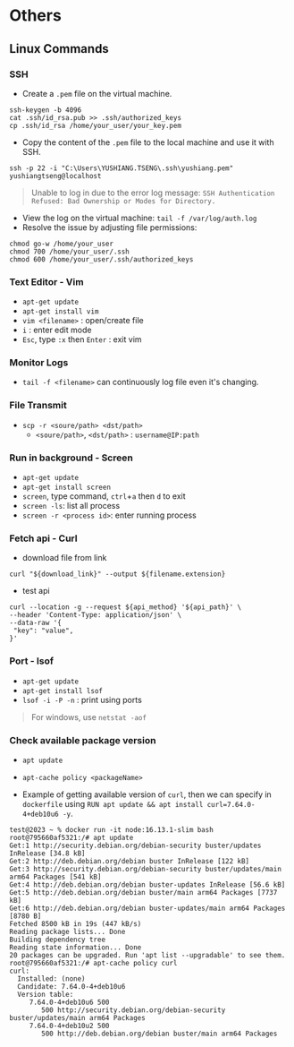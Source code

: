 # Others

## Linux Commands

### SSH

- Create a `.pem` file on the virtual machine.
  
```
ssh-keygen -b 4096
cat .ssh/id_rsa.pub >> .ssh/authorized_keys
cp .ssh/id_rsa /home/your_user/your_key.pem
```

- Copy the content of the `.pem` file to the local machine and use it with SSH.

```
ssh -p 22 -i "C:\Users\YUSHIANG.TSENG\.ssh\yushiang.pem" yushiangtseng@localhost
```

> Unable to log in due to the error log message: `SSH Authentication Refused: Bad Ownership or Modes for Directory.`

- View the log on the virtual machine: `tail -f /var/log/auth.log`
- Resolve the issue by adjusting file permissions:
```
chmod go-w /home/your_user
chmod 700 /home/your_user/.ssh
chmod 600 /home/your_user/.ssh/authorized_keys
```

### Text Editor - Vim

- `apt-get update`
- `apt-get install vim`
- `vim <filename>` : open/create file
- `i` : enter edit mode
- `Esc`, type `:x` then `Enter` : exit vim

### Monitor Logs

- `tail -f <filename>` can continuously log file even it's changing.

### File Transmit

 - `scp -r <soure/path> <dst/path>`
    - `<soure/path>`, `<dst/path>` : `username@IP:path`


### Run in background - Screen

- `apt-get update`
- `apt-get install screen`
- `screen`, type command, `ctrl`+`a` then `d` to exit
- `screen -ls`: list all process
- `screen -r <process id>`: enter running process


### Fetch api - Curl

- download file from link

```
curl "${download_link}" --output ${filename.extension}
```

- test api

```
curl --location -g --request ${api_method} '${api_path}' \
--header 'Content-Type: application/json' \
--data-raw '{
 "key": "value", 
}'
```

### Port - lsof

- `apt-get update`
- `apt-get install lsof`
- `lsof -i -P -n` : print using ports
> For windows, use `netstat -aof`

### Check available package version

- `apt update`
- `apt-cache policy <packageName>`

- Example of getting available version of `curl`, then we can specify in `dockerfile` using `RUN apt update && apt install curl=7.64.0-4+deb10u6 -y`.

```.
test@2023 ~ % docker run -it node:16.13.1-slim bash
root@795660af5321:/# apt update
Get:1 http://security.debian.org/debian-security buster/updates InRelease [34.8 kB]
Get:2 http://deb.debian.org/debian buster InRelease [122 kB]
Get:3 http://security.debian.org/debian-security buster/updates/main arm64 Packages [541 kB]
Get:4 http://deb.debian.org/debian buster-updates InRelease [56.6 kB]
Get:5 http://deb.debian.org/debian buster/main arm64 Packages [7737 kB]
Get:6 http://deb.debian.org/debian buster-updates/main arm64 Packages [8780 B]                                                                                    
Fetched 8500 kB in 19s (447 kB/s)                                                                                                                                 
Reading package lists... Done
Building dependency tree       
Reading state information... Done
20 packages can be upgraded. Run 'apt list --upgradable' to see them.
root@795660af5321:/# apt-cache policy curl
curl:
  Installed: (none)
  Candidate: 7.64.0-4+deb10u6
  Version table:
     7.64.0-4+deb10u6 500
        500 http://security.debian.org/debian-security buster/updates/main arm64 Packages
     7.64.0-4+deb10u2 500
        500 http://deb.debian.org/debian buster/main arm64 Packages
```
